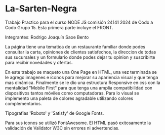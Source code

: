 # La-Sarten-Negra

Trabajo Practico para el curso NODE JS comisión 24141 2024 de Codo a Codo Grupo 15. Esta primera parte incluye el FRONT.

Integrantes:
Rodrigo Joaquín Saoe Bento

La página tiene una tematica de un restaurante familiar donde podes consultar la carta, opiniones de clientes satisfechos, la direccion de todas sus sucursales y un formulario donde podes dejar tu opinion y suscribirte para recibir novedades y ofertas.

En este trabajo se maqueto una One Page en HTML, una vez terminada se le agrego imagenes e íconos para mejorar su apariencia visual y que tenga mas dinámica. Finalmente se le dio una estructura Responsive en css con la mentalidad "Mobile First" para que tenga una amplia compatibilidad con dispositivos tantos móviles como computadoras. Para lo visual se implemento una paleta de colores agradable utilizando colores complementarios.

Tipografias 'Roboto' y 'Satisfy' de Google Fonts.

Para sus iconos se utilizó FontAwesome. El HTML pasó exitosamente la validación de Validator W3C sin errores ni advertencias.
